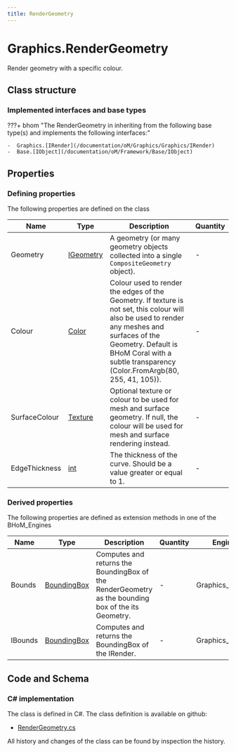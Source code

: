 ```yaml
---
title: RenderGeometry
---
```


# Graphics.RenderGeometry

Render geometry with a specific colour.

## Class structure

### Implemented interfaces and base types

???+ bhom "The RenderGeometry in inheriting from the following base type(s) and implements the following interfaces:"

    -  Graphics.[IRender](/documentation/oM/Graphics/Graphics/IRender)
    -  Base.[IObject](/documentation/oM/Framework/Base/IObject)


## Properties



### Defining properties

The following properties are defined on the class

| Name             | Type             | Description      | Quantity         |
|------------------|------------------|------------------|------------------|
| Geometry | [IGeometry](/documentation/oM/Dimensional/Geometry/IGeometry) | A geometry (or many geometry objects collected into a single `CompositeGeometry` object). | - |
| Colour | [Color](https://learn.microsoft.com/en-us/dotnet/api/System.Drawing.Color?view=netstandard-2.0) | Colour used to render the edges of the Geometry. If texture is not set, this colour will also be used to render any meshes and surfaces of the Geometry. Default is BHoM Coral with a subtle transparency (Color.FromArgb(80, 255, 41, 105)). | - |
| SurfaceColour | [Texture](/documentation/oM/Graphics/Graphics/Texture) | Optional texture or colour to be used for mesh and surface geometry. If null, the colour will be used for mesh and surface rendering instead. | - |
| EdgeThickness | [int](https://learn.microsoft.com/en-us/dotnet/api/System.Int32?view=netstandard-2.0) | The thickness of the curve. Should be a value greater or equal to 1. | - |


### Derived properties

The following properties are defined as extension methods in one of the BHoM_Engines

| Name             | Type             | Description      | Quantity         | Engine           |
|------------------|------------------|------------------|------------------|------------------|
| Bounds | [BoundingBox](/documentation/oM/Dimensional/Geometry/BoundingBox) | Computes and returns the BoundingBox of the RenderGeometry as the bounding box of the its Geometry. | - | Graphics_Engine |
| IBounds | [BoundingBox](/documentation/oM/Dimensional/Geometry/BoundingBox) | Computes and returns the BoundingBox of the IRender. | - | Graphics_Engine |


## Code and Schema

### C# implementation

The class is defined in C#. The class definition is available on github:

- [RenderGeometry.cs](https://github.com/BHoM/BHoM/blob/develop/Graphics_oM/Render/RenderGeometry.cs)

All history and changes of the class can be found by inspection the history.
